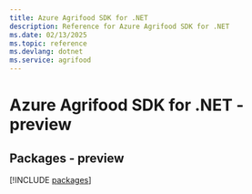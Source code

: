 ```yaml
---
title: Azure Agrifood SDK for .NET
description: Reference for Azure Agrifood SDK for .NET
ms.date: 02/13/2025
ms.topic: reference
ms.devlang: dotnet
ms.service: agrifood
---
```

# Azure Agrifood SDK for .NET - preview
## Packages - preview
[!INCLUDE [packages](agrifood-index.md)]